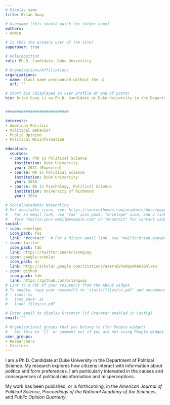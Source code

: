 ```yaml
---
# Display name
title: Brian Guay

# Username (this should match the folder name)
authors:
- admin

# Is this the primary user of the site?
superuser: true

# Role/position
role: Ph.D. Candidate, Duke University

# Organizations/Affiliations
organizations:
- name: (last name pronounced without the u)
  url: ""

# Short bio (displayed in user profile at end of posts)
bio: Brian Guay is aa Ph.D. Candidate at Duke University in the Department of Political Science. Brian's research explores how citizens interact with information about politics.


############################

interests:
- American Politics
- Political Behavior
- Public Opinion
- Political Misinformation

education:
  courses:
  - course: PhD in Political Science
    institution: Duke University
    year: 2021 (Expected)
  - course: MA in Political Science
    institution: Duke University
    year: 2018
  - course: BA in Psychology, Political Science
    institution: University of Richmond
    year: 2014

# Social/Academic Networking
# For available icons, see: https://sourcethemes.com/academic/docs/page-builder/#icons
#   For an email link, use "fas" icon pack, "envelope" icon, and a link in the
#   form "mailto:your-email@example.com" or "#contact" for contact widget.
social:
- icon: envelope
  icon_pack: fas
  link: '#contact'  # For a direct email link, use "mailto:brian.guay@duke.edu".
- icon: twitter
  icon_pack: fab
  link: https://twitter.com/brianmguay
- icon: google-scholar
  icon_pack: ai
  link: http://scholar.google.com/citations?user=D2Yw0qoAAAAJ&hl=en
- icon: github
  icon_pack: fab
  link: https://github.com/brianguay
# Link to a PDF of your resume/CV from the About widget.
# To enable, copy your resume/CV to `static/files/cv.pdf` and uncomment the lines below.
# - icon: cv
#   icon_pack: ai
#   link: files/cv.pdf

# Enter email to display Gravatar (if Gravatar enabled in Config)
email: ""

# Organizational groups that you belong to (for People widget)
#   Set this to `[]` or comment out if you are not using People widget.
user_groups:
- Researchers
- Visitors
---
```


I am a Ph.D. Candidate at Duke University in the Department of Political Science. My research explores how citizens interact with information about politics and form preferences. I am particularly interested in the causes and consequences of political misinformation and misperceptions. 

My work has been published, or is forthcoming, in the *American Journal of Political Science*, *Proceedings of the National Academy of the Sciences*, and *Public Opinion Quarterly*.
